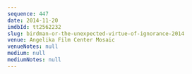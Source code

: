 ```yaml
---
sequence: 447
date: 2014-11-20
imdbId: tt2562232
slug: birdman-or-the-unexpected-virtue-of-ignorance-2014
venue: Angelika Film Center Mosaic
venueNotes: null
medium: null
mediumNotes: null
---
```

